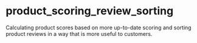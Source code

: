 # product_scoring_review_sorting
Calculating product scores based on more up-to-date scoring and sorting product reviews in a way that is more useful to customers.
